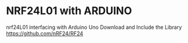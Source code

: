 # NRF24L01 with ARDUINO
nrf24L01 interfacing with Arduino Uno
Download and Include the Library
https://github.com/nRF24/RF24

